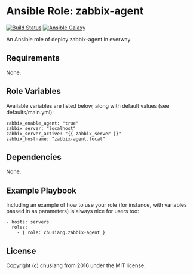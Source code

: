 Ansible Role: zabbix-agent
=========

[![Build Status](https://travis-ci.org/chusiang/zabbix-agent.ansible.role.svg?branch=master)](https://travis-ci.org/chusiang/zabbix-agent.ansible.role) [![Ansible Galaxy](https://img.shields.io/badge/role-zabbix--agent-blue.svg)](https://galaxy.ansible.com/chusiang/zabbix-agent/)

An Ansible role of deploy zabbix-agent in everway.

Requirements
------------

None.

Role Variables
--------------

Available variables are listed below, along with default values (see defaults/main.yml):

    zabbix_enable_agent: "true"
    zabbix_server: "localhost"
    zabbix_server_active: "{{ zabbix_server }}"
    zabbix_hostname: "zabbix-agent.local"

Dependencies
------------

None.

Example Playbook
----------------

Including an example of how to use your role (for instance, with variables passed in as parameters) is always nice for users too:

    - hosts: servers
      roles:
        - { role: chusiang.zabbix-agent }

License
-------

Copyright (c) chusiang from 2016 under the MIT license.
